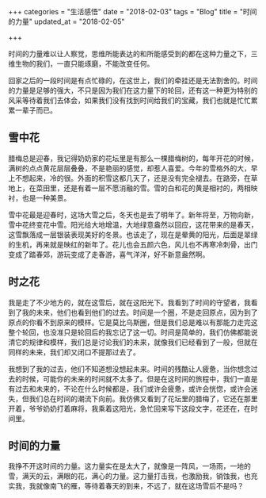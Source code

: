+++
categories = "生活感悟"
date = "2018-02-03"
tags = "Blog"
title = "时间的力量"
updated_at = "2018-02-05"

+++

时间的力量难以让人察觉，思维所能表达的和所能感受到的都在这种力量之下，三维生物的我们，一直只能琢磨，不能改变任何。
<!--more-->

回家之后的一段时间是有点忙碌的，在这世上，我们的牵挂还是无法割舍的。时间的力量是足够的强大，不只是因为我们在这力量下的轮回，还有这一种更为特别的风采等待着我们去体会，如果我们没有找到时间给我们的宝藏，我们也就是忙忙累累一辈子而已。

## 雪中花

腊梅总是迎春，我记得奶奶家的花坛里是有那么一棵腊梅树的，每年开花的时候，满树的点点黄花层层叠叠，不是艳丽的感觉，却惹人喜爱。今年的雪格外的大，早上不想起来，冷的很。外面的积雪这都几天了，还是没有完全褪去。在路旁，在草地上，在菜田里，还是有着一层不愿消融的雪。雪的白和花的黄是相衬的，两相映衬，也是一种美景。

雪中花最是迎春时，这场大雪之后，冬天也是去了明年了。新年将至，万物向新，雪中花终变花中雪。阳光给大地增温，大地绿意盎然以回应，这花带来的是春天，这雪飘落成一层银装表现美好的冬景。也该走了，现在是晕黄的阳光，后面是翠绿的生机，再来就是映红的新年了。花儿也会五颜六色，风儿也不再寒冷刺骨，出门变成了踏春郊，游玩变成了走春游，喜气洋洋，好不新意盎然啊。

## 时之花

我是走了不少地方的，就在这雪后，就在这阳光下。我看到了时间的守望者，我看到了我的未来，他们也看到他们的过去。时间是一个圈，不是走回原点，因为到了原点的你看不到原来的模样。它是莫比乌斯圈，但是我们总是难以有那能力走完这整个轮回，也没准只是轮回后的我忘记了这一切。时间是简单的，我们仿佛都能说清它的规律和模样，我们总是讨论我们的未来，就像我们已经看到了一般，但就在同样的未来，我们却又闭口不提那过去了。

我想到了我的过去，他们不知道想没想起未来。时间的残酷让人疲惫，当你想念过去的时候，可能你的未来的时间就不太多了。但是在这时间的旅程中，我们一直是有过去和未来的，不论在什么时候都是，我们或许会疲惫，或许会恍惚，或许会迷失，但我们总在时间的潮流下向前。我仿佛又看到了花坛里的腊梅了，它还在那里开着，爷爷奶奶打着麻将，我乘着这阳光，急忙回来写下这段文字，花还在，在时间里。

## 时间的力量

我挣不开这时间的力量。这力量实在是太大了，就像是一阵风，一场雨，一地的雪，满天的云，满眼的花，满心的力量。这力量打击我，也激励我，销蚀我，也充实我，我就像南飞的雁，等待着春天的到来，不远了，就在这场雪后不是吗？